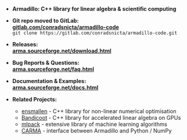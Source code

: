 * **Armadillo: C++ library for linear algebra & scientific computing**

* **Git repo moved to GitLab:**  
[**gitlab.com/conradsnicta/armadillo-code**](http://gitlab.com/conradsnicta/armadillo-code)  
`git clone https://gitlab.com/conradsnicta/armadillo-code.git`  

* **Releases:**  
[**arma.sourceforge.net/download.html**](http://arma.sourceforge.net/download.html)

* **Bug Reports & Questions:**  
[**arma.sourceforge.net/faq.html**](http://arma.sourceforge.net/faq.html)

* **Documentation & Examples:**  
[**arma.sourceforge.net/docs.html**](http://arma.sourceforge.net/docs.html)

* **Related Projects:**
  - [ensmallen](https://ensmallen.org) - C++ library for non-linear numerical optimisation
  - [Bandicoot](https://coot.sourceforge.io) - C++ library for accelerated linear algebra on GPUs
  - [mlpack](https://mlpack.org) - extensive library of machine learning algorithms
  - [CARMA](https://github.com/RUrlus/carma) - interface between Armadillo and Python / NumPy
